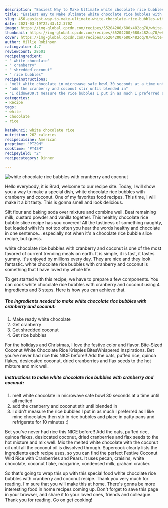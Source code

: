 ```yaml
---
description: "Easiest Way to Make Ultimate white chocolate rice bubbles with cranberry and coconut"
title: "Easiest Way to Make Ultimate white chocolate rice bubbles with cranberry and coconut"
slug: 456-easiest-way-to-make-ultimate-white-chocolate-rice-bubbles-with-cranberry-and-coconut
date: 2021-03-19T22:43:12.370Z
image: https://img-global.cpcdn.com/recipes/55204200/680x482cq70/white-chocolate-rice-bubbles-with-cranberry-and-coconut-recipe-main-photo.jpg
thumbnail: https://img-global.cpcdn.com/recipes/55204200/680x482cq70/white-chocolate-rice-bubbles-with-cranberry-and-coconut-recipe-main-photo.jpg
cover: https://img-global.cpcdn.com/recipes/55204200/680x482cq70/white-chocolate-rice-bubbles-with-cranberry-and-coconut-recipe-main-photo.jpg
author: Millie Robinson
ratingvalue: 4.7
reviewcount: 28501
recipeingredient:
- " white chocolate"
- " cranberry"
- " shredded coconut"
- " rice bubbles"
recipeinstructions:
- "melt white chocolate in microwave safe bowl 30 seconds at a time until all melted"
- "add the cranberry and coconut stir until blended in"
- "I didn&#39;t measure the rice bubbles I put in as much I preferred as I like mine chocolatey then stir in rice bubbles and place in patty pans and refrigerate for 10 minutes :)"
categories:
- Recipe
tags:
- white
- chocolate
- rice

katakunci: white chocolate rice 
nutrition: 262 calories
recipecuisine: American
preptime: "PT29M"
cooktime: "PT43M"
recipeyield: "2"
recipecategory: Dinner

---
```



![white chocolate rice bubbles with cranberry and coconut](https://img-global.cpcdn.com/recipes/55204200/680x482cq70/white-chocolate-rice-bubbles-with-cranberry-and-coconut-recipe-main-photo.jpg)

Hello everybody, it is Brad, welcome to our recipe site. Today, I will show you a way to make a special dish, white chocolate rice bubbles with cranberry and coconut. One of my favorites food recipes. This time, I will make it a bit tasty. This is gonna smell and look delicious.

Sift flour and baking soda over mixture and combine well. Beat remaining milk, custard powder and vanilla together. This healthy chocolate rice bubble slice recipe has you covered! All the tastiness of something naughty, but loaded with It&#39;s not too often you hear the words healthy and chocolate in one sentence… especially not when it&#39;s a chocolate rice bubble slice recipe, but guess.

white chocolate rice bubbles with cranberry and coconut is one of the most favored of current trending meals on earth. It is simple, it is fast, it tastes yummy. It's enjoyed by millions every day. They are nice and they look fantastic. white chocolate rice bubbles with cranberry and coconut is something that I have loved my whole life.


To get started with this recipe, we have to prepare a few components. You can cook white chocolate rice bubbles with cranberry and coconut using 4 ingredients and 3 steps. Here is how you can achieve that.

<!--inarticleads1-->

##### The ingredients needed to make white chocolate rice bubbles with cranberry and coconut:

1. Make ready  white chocolate
1. Get  cranberry
1. Get  shredded coconut
1. Get  rice bubbles


For the holidays and Christmas, I love the festive color and flavor. Bite-Sized Coconut White Chocolate Rice Krispies BitesWhispered Inspirations. Bet you&#39;ve never had rice this NICE before!! Add the oats, puffed rice, quinoa flakes, desiccated coconut, dried cranberries and flax seeds to the hot mixture and mix well. 

<!--inarticleads2-->

##### Instructions to make white chocolate rice bubbles with cranberry and coconut:

1. melt white chocolate in microwave safe bowl 30 seconds at a time until all melted
1. add the cranberry and coconut stir until blended in
1. I didn&#39;t measure the rice bubbles I put in as much I preferred as I like mine chocolatey then stir in rice bubbles and place in patty pans and refrigerate for 10 minutes :)


Bet you&#39;ve never had rice this NICE before!! Add the oats, puffed rice, quinoa flakes, desiccated coconut, dried cranberries and flax seeds to the hot mixture and mix well. Mix the melted white chocolate with the coconut oil until all the coconut oil is dissolved through. Supercook clearly lists the ingredients each recipe uses, so you can find the perfect Festive Coconut Wild Rice with Cranberries and Pears. It uses pecan, craisins, white chocolate, coconut flake, margarine, condensed milk, graham cracker. 

So that's going to wrap this up with this special food white chocolate rice bubbles with cranberry and coconut recipe. Thank you very much for reading. I'm sure that you will make this at home. There's gonna be more interesting food in home recipes coming up. Don't forget to save this page in your browser, and share it to your loved ones, friends and colleague. Thank you for reading. Go on get cooking!
